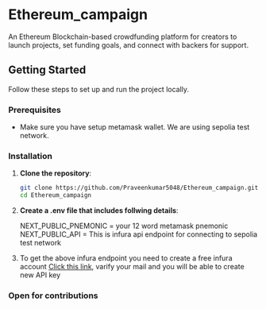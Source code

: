 # Ethereum_campaign
An Ethereum Blockchain-based crowdfunding platform for creators to launch projects, set funding goals, and connect with backers for support. 

## Getting Started
Follow these steps to set up and run the project locally.
### Prerequisites
- Make sure you have setup metamask wallet. We are using sepolia test network.

### Installation
1. **Clone the repository**:
   ```bash
   git clone https://github.com/Praveenkumar5048/Ethereum_campaign.git
   cd Ethereum_campaign
2. **Create a .env file that includes follwing details**:

   NEXT_PUBLIC_PNEMONIC = your 12 word metamask pnemonic
   NEXT_PUBLIC_API = This is infura api endpoint for connecting to sepolia test network
3. To get the above infura endpoint you need to create a free infura account [Click this link](https://app.infura.io/register), varify your mail and you will be able to create new API key 
### Open for contributions
